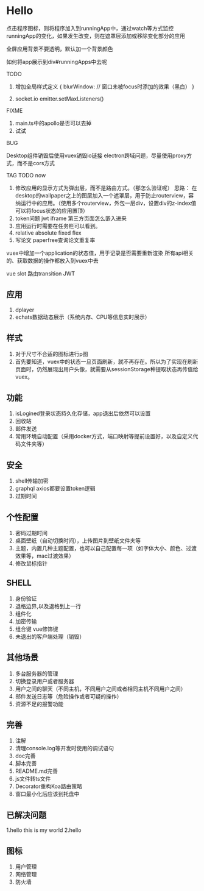 <!--
 * @Author: Juck
 * @Date: 2020-03-21 13:14:41
 * @LastEditTime: 2020-04-11 10:39:03
 * @LastEditors: Juck
 * @Description: 
 * @FilePath: \linux-cockpit\TODO.md
 * @
 -->

# Hello

点击程序图标，则将程序加入到runningApp中，通过watch等方式监控runningApp的变化，如果发生改变，则在遮罩层添加或移除变化部分的应用

全屏应用背景不要透明，默认加一个背景颜色

如何将app展示到div#runningApps中去呢

TODO

1. 增加全局样式定义
   {
       blurWindow: // 窗口未被focus时添加的效果（黑白）
   }


2. socket.io emitter.setMaxListeners()

FIXME

1. main.ts中的apollo是否可以去掉
2. 试试

BUG

Desktop组件销毁后使用vuex销毁io链接
electron跨域问题，尽量使用proxy方式，而不是cors方式

TAG TODO now

1. 修改应用的显示方式为弹出层，而不是路由方式。（那怎么验证呢）
   思路：
   在desktop的wallpaper之上的图层加入一个遮罩层，用于防止routerview，容纳运行中的应用。（使用多个routerview，外包一层div，设置div的z-index值可以将focus状态的应用置顶）
2. token问题 jwt  iframe 第三方页面怎么嵌入进来
3. 应用运行时需要在任务栏可以看到。
4. relative absolute fixed flex
5. 写论文 paperfree查询论文重复率

vuex中增加一个application的状态值，用于记录是否需要重新渲染
所有api相关的、获取数据的操作都放入到vuex中去

vue slot
路由transition
JWT

## 应用

1. dplayer
2. echats数据动态展示（系统内存、CPU等信息实时展示）

## 样式

1. 对于尺寸不合适的图标进行p图
2. 首先要知道，vuex中的状态一旦页面刷新，就不再存在。所以为了实现在刷新页面时，仍然展现出用户头像，就需要从sessionStorage种提取状态再传值给vuex。

## 功能

1. isLogined登录状态持久化存储，app退出后依然可以设置
2. 回收站
3. 邮件发送
4. 常用环境自动配置（采用docker方式，端口映射等提前设置好，以及自定义代码文件夹等）

## 安全

1. shell传输加密
2. graphql axios都要设置token逻辑
3. 过期时间

## 个性配置

1. 密码过期时间
2. 桌面壁纸（自动切换时间），上传图片到壁纸文件夹等
3. 主题，内置几种主题配置，也可以自己配置每一项（如字体大小、颜色、过渡效果等，mac过渡效果）
4. 修改鼠标指针

## SHELL

1. 身份验证
2. 退格边界,以及退格到上一行
3. 组件化
4. 加密传输
5. 组合键 vue修饰键
6. 未退出的客户端处理（销毁）

## 其他场景

1. 多台服务器的管理
2. 切换登录用户或者服务器
3. 用户之间的聊天（不同主机，不同用户之间或者相同主机不同用户之间）
4. 邮件发送日志等（危险操作或者可疑的操作）
5. 资源不足的报警功能

## 完善

1. 注解
2. 清理console.log等开发时使用的调试语句
3. doc完善
4. 脚本完善
5. README.md完善
6. js文件转ts文件
7. Decorator重构Koa路由策略
8. 窗口最小化后应该到托盘中

## 已解决问题

1.hello this is my world
2.hello

## 图标

1. 用户管理
2. 网络管理
3. 防火墙
